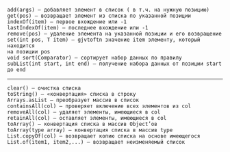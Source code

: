    add(args) – добавляет элемент в список ( в т.ч. на нужную позицию)
    get(pos) – возвращает элемент из списка по указанной позиции
    indexOf(item) – первое вхождение или -1
    lastIndexOf(item) – последнее вхождение или -1
    remove(pos) – удаление элемента на указанной позиции и его возвращение
    set(int pos, T item) – gjvtoftn значение item элементу, который находится
    на позиции pos
    void sort(Comparator) – сортирует набор данных по правилу
    subList(int start, int end) – получение набора данных от позиции start до end
------------------------------
    clear() – очистка списка
    toString() – «конвертация» списка в строку
    Arrays.asList – преобразует массив в список
    containsAll(col) – проверяет включение всех элементов из col
    removeAll(col) – удаляет элементы, имеющиеся в col
    retainAll(col) – оставляет элементы, имеющиеся в col
    toArray() – конвертация списка в массив Object’ов
    toArray(type array) – конвертация списка в массив type
    List.copyOf(col) – возвращает копию списка на основе имеющегося
    List.of(item1, item2,...) – возвращает неизменяемый список